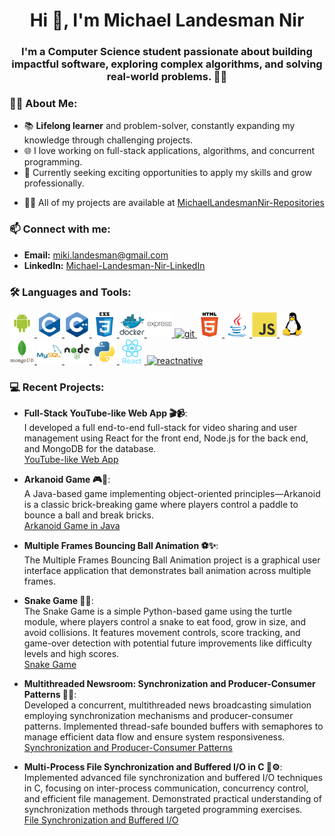 <h1 align="center">Hi 👋, I'm Michael Landesman Nir</h1>

<h3 align="center">I'm a Computer Science student passionate about building impactful software, exploring complex algorithms, and solving real-world problems. 🚀✨</h3>


<h3 align="left">🧑‍💻 About Me:</h3>

<ul>
  <li>📚 <strong>Lifelong learner</strong> and problem-solver, constantly expanding my knowledge through challenging projects.</li>
  <li>🌐 I love working on full-stack applications, algorithms, and concurrent programming.</li>
  <li>🚀 Currently seeking exciting opportunities to apply my skills and grow professionally.</li>
</ul>

- 👨‍💻 All of my projects are available at 
[MichaelLandesmanNir-Repositories](https://github.com/MichaelLandesmanNir?tab=repositories)



<h3 align="left">📫 Connect with me:</h3>

- **Email:** miki.landesman@gmail.com     
- **LinkedIn:** [Michael-Landesman-Nir-LinkedIn](https://www.linkedin.com/in/michael-landesman-nir)
  

<h3 align="left">🛠️ Languages and Tools:</h3>
<p align="left"> <a href="https://developer.android.com" target="_blank" rel="noreferrer"> <img src="https://raw.githubusercontent.com/devicons/devicon/master/icons/android/android-original-wordmark.svg" alt="android" width="40" height="40"/> </a> <a href="https://www.cprogramming.com/" target="_blank" rel="noreferrer"> <img src="https://raw.githubusercontent.com/devicons/devicon/master/icons/c/c-original.svg" alt="c" width="40" height="40"/> </a> <a href="https://www.w3schools.com/cpp/" target="_blank" rel="noreferrer"> <img src="https://raw.githubusercontent.com/devicons/devicon/master/icons/cplusplus/cplusplus-original.svg" alt="cplusplus" width="40" height="40"/> </a> <a href="https://www.w3schools.com/css/" target="_blank" rel="noreferrer"> <img src="https://raw.githubusercontent.com/devicons/devicon/master/icons/css3/css3-original-wordmark.svg" alt="css3" width="40" height="40"/> </a> <a href="https://www.docker.com/" target="_blank" rel="noreferrer"> <img src="https://raw.githubusercontent.com/devicons/devicon/master/icons/docker/docker-original-wordmark.svg" alt="docker" width="40" height="40"/> </a> <a href="https://expressjs.com" target="_blank" rel="noreferrer"> <img src="https://raw.githubusercontent.com/devicons/devicon/master/icons/express/express-original-wordmark.svg" alt="express" width="40" height="40"/> </a> <a href="https://git-scm.com/" target="_blank" rel="noreferrer"> <img src="https://www.vectorlogo.zone/logos/git-scm/git-scm-icon.svg" alt="git" width="40" height="40"/> </a> <a href="https://www.w3.org/html/" target="_blank" rel="noreferrer"> <img src="https://raw.githubusercontent.com/devicons/devicon/master/icons/html5/html5-original-wordmark.svg" alt="html5" width="40" height="40"/> </a> <a href="https://www.java.com" target="_blank" rel="noreferrer"> <img src="https://raw.githubusercontent.com/devicons/devicon/master/icons/java/java-original.svg" alt="java" width="40" height="40"/> </a> <a href="https://developer.mozilla.org/en-US/docs/Web/JavaScript" target="_blank" rel="noreferrer"> <img src="https://raw.githubusercontent.com/devicons/devicon/master/icons/javascript/javascript-original.svg" alt="javascript" width="40" height="40"/> </a> <a href="https://www.linux.org/" target="_blank" rel="noreferrer"> <img src="https://raw.githubusercontent.com/devicons/devicon/master/icons/linux/linux-original.svg" alt="linux" width="40" height="40"/> </a> <a href="https://www.mongodb.com/" target="_blank" rel="noreferrer"> <img src="https://raw.githubusercontent.com/devicons/devicon/master/icons/mongodb/mongodb-original-wordmark.svg" alt="mongodb" width="40" height="40"/> </a> <a href="https://www.mysql.com/" target="_blank" rel="noreferrer"> <img src="https://raw.githubusercontent.com/devicons/devicon/master/icons/mysql/mysql-original-wordmark.svg" alt="mysql" width="40" height="40"/> </a> <a href="https://nodejs.org" target="_blank" rel="noreferrer"> <img src="https://raw.githubusercontent.com/devicons/devicon/master/icons/nodejs/nodejs-original-wordmark.svg" alt="nodejs" width="40" height="40"/> </a> <a href="https://www.python.org" target="_blank" rel="noreferrer"> <img src="https://raw.githubusercontent.com/devicons/devicon/master/icons/python/python-original.svg" alt="python" width="40" height="40"/> </a> <a href="https://reactjs.org/" target="_blank" rel="noreferrer"> <img src="https://raw.githubusercontent.com/devicons/devicon/master/icons/react/react-original-wordmark.svg" alt="react" width="40" height="40"/> </a> <a href="https://reactnative.dev/" target="_blank" rel="noreferrer"> <img src="https://reactnative.dev/img/header_logo.svg" alt="reactnative" width="40" height="40"/> </a> </p>


<h3 align="left">💻 Recent Projects:</h3>

- **Full-Stack YouTube-like Web App 🎬📹**:  
  I developed a full end-to-end full-stack for video sharing and user management using React for the front end, Node.js for the back end, and MongoDB for the database.  
  [YouTube-like Web App](https://github.com/MichaelLandesmanNir/YouTube-Web-App)

- **Arkanoid Game 🎮🧱**:  
  A Java-based game implementing object-oriented principles—Arkanoid is a classic brick-breaking game where players control a paddle to bounce a ball and break bricks.  
  [Arkanoid Game in Java](https://github.com/MichaelLandesmanNir/projectgit)

- **Multiple Frames Bouncing Ball Animation ⚽✨**:  
  The Multiple Frames Bouncing Ball Animation project is a graphical user interface application that demonstrates ball animation across multiple frames.

- **Snake Game 🐍🎲**:  
  The Snake Game is a simple Python-based game using the turtle module, where players control a snake to eat food, grow in size, and avoid collisions. It features movement controls, score tracking, and game-over detection with potential future improvements like difficulty levels and high scores.  
  [Snake Game](https://github.com/MichaelLandesmanNir/Snake-Game.git)

- **Multithreaded Newsroom: Synchronization and Producer-Consumer Patterns 📰🔄**:  
  Developed a concurrent, multithreaded news broadcasting simulation employing synchronization mechanisms and producer-consumer patterns. Implemented thread-safe bounded buffers with semaphores to manage efficient data flow and ensure system responsiveness.  
  [Synchronization and Producer-Consumer Patterns](https://github.com/MichaelLandesmanNir/Concurrent-Programming-and-Synchronization-Mechanisms.git)

- **Multi-Process File Synchronization and Buffered I/O in C 📂⚙️**:  
  Implemented advanced file synchronization and buffered I/O techniques in C, focusing on inter-process communication, concurrency control, and efficient file management. Demonstrated practical understanding of synchronization methods through targeted programming exercises.  
  [File Synchronization and Buffered I/O](https://github.com/MichaelLandesmanNir/Multi-Process-File-Synchronization-and-IO-in-C.git)

